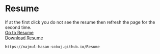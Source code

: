 # Resume

If at the first click you do not see the resume then refresh the page for the second time. <br>
<a target="_blank" href="https://najmul-hasan-sobuj.github.io/Resume" data-view-component="true" class="Link--primary text-bold mx-2">
    Go to Resume
</a>  <br>
<a data-permalink-href="/Najmul-Hasan-Sobuj/Resume/raw/4470372f31347630bc4c7fd05970b761cfe77a8c/MD.Najmul_Hasan_cv.pdf.pdf" href="/Najmul-Hasan-Sobuj/Resume/raw/main/MD.Najmul_Hasan_cv.pdf.pdf" id="raw-url" data-view-component="true" class="js-permalink-replaceable-link btn-sm btn BtnGroup-item">  Download Resume
</a>

```
https://najmul-hasan-sobuj.github.io/Resume

```
